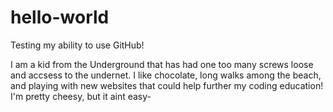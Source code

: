 # hello-world
Testing my ability to use GitHub!

I am a kid from the Underground that has had one too many screws loose and accsess to the undernet. I like chocolate, long walks among the beach, and playing with new websites that could help further my coding education! I'm pretty cheesy, but it aint easy-
